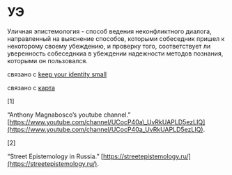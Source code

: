 # УЭ
Уличная эпистемология - способ ведения неконфликтного диалога, направленный на выяснение способов, которыми собеседник пришел к некоторому своему убеждению, и проверку того, соответствует ли уверенность собеседнкиа в убеждении надежности методов познания, которыми он пользовался.

связано с [keep your identity small](keep%20your%20identity%20small)

связано с [карта](%D0%BA%D0%B0%D1%80%D1%82%D0%B0)

\[1\]

“Anthony Magnabosco’s youtube channel.” [https://www.youtube.com/channel/UCocP40a\_UvRkUAPLD5ezLIQ](https://www.youtube.com/channel/UCocP40a_UvRkUAPLD5ezLIQ).

\[2\]

“Street Epistemology in Russia.” [https://streetepistemology.ru/](https://streetepistemology.ru/).